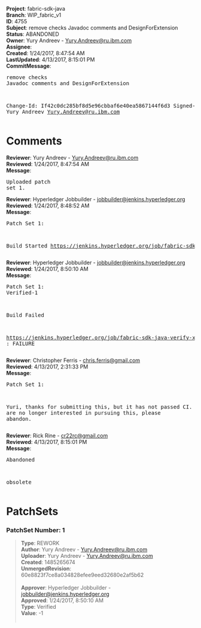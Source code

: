 <strong>Project</strong>: fabric-sdk-java<br><strong>Branch</strong>: WIP_fabric_v1<br><strong>ID</strong>: 4755<br><strong>Subject</strong>: remove checks Javadoc comments and DesignForExtension<br><strong>Status</strong>: ABANDONED<br><strong>Owner</strong>: Yury Andreev - Yury.Andreev@ru.ibm.com<br><strong>Assignee</strong>:<br><strong>Created</strong>: 1/24/2017, 8:47:54 AM<br><strong>LastUpdated</strong>: 4/13/2017, 8:15:01 PM<br><strong>CommitMessage</strong>:<br><pre>remove checks Javadoc comments and DesignForExtension

Change-Id: If42c0dc285bf8d5e96cbbaf6e40ea5867144f6d3
Signed-off-by: Yury Andreev <Yury.Andreev@ru.ibm.com>
</pre><h1>Comments</h1><strong>Reviewer</strong>: Yury Andreev - Yury.Andreev@ru.ibm.com<br><strong>Reviewed</strong>: 1/24/2017, 8:47:54 AM<br><strong>Message</strong>: <pre>Uploaded patch set 1.</pre><strong>Reviewer</strong>: Hyperledger Jobbuilder - jobbuilder@jenkins.hyperledger.org<br><strong>Reviewed</strong>: 1/24/2017, 8:48:52 AM<br><strong>Message</strong>: <pre>Patch Set 1:

Build Started https://jenkins.hyperledger.org/job/fabric-sdk-java-verify-x86_64/37/</pre><strong>Reviewer</strong>: Hyperledger Jobbuilder - jobbuilder@jenkins.hyperledger.org<br><strong>Reviewed</strong>: 1/24/2017, 8:50:10 AM<br><strong>Message</strong>: <pre>Patch Set 1: Verified-1

Build Failed 

https://jenkins.hyperledger.org/job/fabric-sdk-java-verify-x86_64/37/ : FAILURE</pre><strong>Reviewer</strong>: Christopher Ferris - chris.ferris@gmail.com<br><strong>Reviewed</strong>: 4/13/2017, 2:31:33 PM<br><strong>Message</strong>: <pre>Patch Set 1:

Yuri, thanks for submitting this, but it has not passed CI. If you are no longer interested in pursuing this, please abandon.</pre><strong>Reviewer</strong>: Rick Rine - cr22rc@gmail.com<br><strong>Reviewed</strong>: 4/13/2017, 8:15:01 PM<br><strong>Message</strong>: <pre>Abandoned

obsolete</pre><h1>PatchSets</h1><h3>PatchSet Number: 1</h3><blockquote><strong>Type</strong>: REWORK<br><strong>Author</strong>: Yury Andreev - Yury.Andreev@ru.ibm.com<br><strong>Uploader</strong>: Yury Andreev - Yury.Andreev@ru.ibm.com<br><strong>Created</strong>: 1485265674<br><strong>UnmergedRevision</strong>: 60e8823f7ce8a034828efee9eed32680e2af5b62<br><br><strong>Approver</strong>: Hyperledger Jobbuilder - jobbuilder@jenkins.hyperledger.org<br><strong>Approved</strong>: 1/24/2017, 8:50:10 AM<br><strong>Type</strong>: Verified<br><strong>Value</strong>: -1<br><br></blockquote>